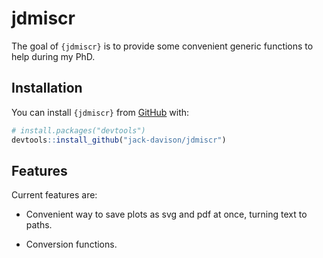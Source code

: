 
# jdmiscr

<!-- badges: start -->
<!-- badges: end -->

The goal of `{jdmiscr}` is to provide some convenient generic functions to help during my PhD.

## Installation

You can install `{jdmiscr}` from [GitHub](https://github.com/) with:

``` r
# install.packages("devtools")
devtools::install_github("jack-davison/jdmiscr")
```

## Features

Current features are: 

* Convenient way to save plots as svg and pdf at once, turning text to paths.

* Conversion functions.

